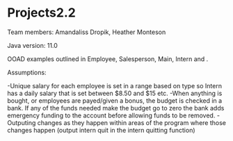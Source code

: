 # Projects2.2
Team members: Amandaliss Dropik, Heather Monteson

Java version: 11.0 

OOAD examples outlined in Employee, Salesperson, Main, Intern and . 

Assumptions: 

-Unique salary for each employee is set in a range based on type so Intern has a daily salary that is set between $8.50 and $15 etc.
-When anything is bought, or employees are payed/given a bonus, the budget is checked in a bank. If any of the funds needed make the budget go to zero the bank adds 
emergency funding to the account before allowing funds to be removed. 
-Outputing changes as they happen within areas of the program where those changes happen (output intern quit in the intern quitting function) 
